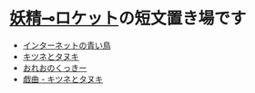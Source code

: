 # [妖精⊸ロケット](https://hexe.net/)の短文置き場です

* [インターネットの青い鳥](blue-bird-in-the-21st-century.md)
* [キツネとタヌキ](kitsune-to-tanuki.md)
* [おれおのくっきー](oreo.md)
* [戯曲 - キツネとタヌキ](gikyoku-kitsune-to-tanuki.md)
